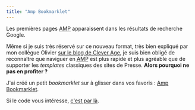 ```yaml
---
title: "Amp Bookmarklet"
---
```


Les premières pages <abbr title="Accelerated Mobile Pages">AMP</abbr> apparaissent dans les résultats de recherche Google.

Même si je suis très réservé sur ce nouveau format, très bien expliqué par mon collègue Olivier [sur le blog de Clever Age](http://blog.clever-age.com/fr/2016/02/08/amp-project-booste-le-chargement-des-pages-web/ "&quot;AMP Project booste le chargement des pages web&quot;, Oliver Keul"), je suis bien obligé de reconnaître que naviguer en <abbr title="Accelerated Mobile Pages">AMP</abbr> est plus rapide et plus agréable que de supporter les <i lang="en">templates</i> classiques des sites de Presse. **Alors pourquoi ne pas en profiter ?**

J'ai créé un petit <i lang="en">bookmarklet</i> sur à glisser dans vos favoris : <a href="javascript:void function(){var e=document.querySelector('link[rel=%22amphtml%22]');e%26%26(location.href=e.href)}();">Amp Bookmarklet</a>.

Si le code vous intéresse, [c'est par là](https://gist.github.com/borisschapira/f240f1db4490e5902af0 "&quot;AMP Bookmarket : go to the AMP version of the current page.&quot;, on Gist").
